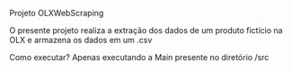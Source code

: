 Projeto OLXWebScraping

O presente projeto realiza a extração dos dados de um produto fictício na OLX e armazena os dados em um .csv

Como executar?
Apenas executando a Main presente no diretório /src